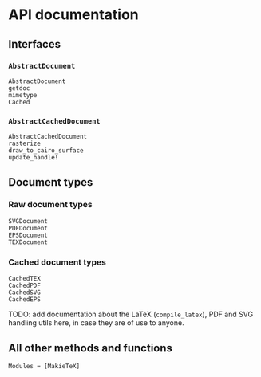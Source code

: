 # API documentation

## Interfaces

### `AbstractDocument`

```@docs
AbstractDocument
getdoc
mimetype
Cached
```

### `AbstractCachedDocument`

```@docs
AbstractCachedDocument
rasterize
draw_to_cairo_surface
update_handle!
```

## Document types

### Raw document types
```@docs
SVGDocument
PDFDocument
EPSDocument
TEXDocument
```
### Cached document types
```@docs
CachedTEX
CachedPDF
CachedSVG
CachedEPS
```

TODO: add documentation about the LaTeX (`compile_latex`), PDF and SVG handling utils here, in case they are of use to anyone.

## All other methods and functions

```@autodocs
Modules = [MakieTeX]
```

